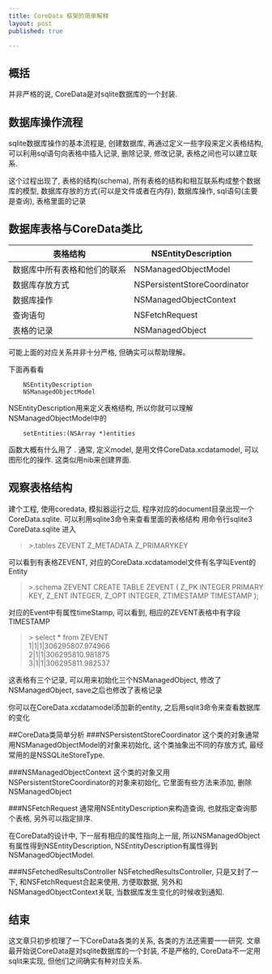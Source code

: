 ```yaml
---
title: CoreData 框架的简单解释
layout: post
published: true

---
```


概括
-------------
并非严格的说, CoreData是对sqlite数据库的一个封装.

数据库操作流程
-----------
sqlite数据库操作的基本流程是, 创建数据库, 再通过定义一些字段来定义表格结构, 可以利用sql语句向表格中插入记录, 删除记录, 修改记录, 表格之间也可以建立联系.

这个过程出现了, 表格的结构(schema), 所有表格的结构和相互联系构成整个数据库的模型, 数据库存放的方式(可以是文件或者在内存), 数据库操作, sql语句(主要是查询), 表格里面的记录

数据库表格与CoreData类比
-------------------

| 表格结构                 | NSEntityDescription
|-------------------------|----------------------
| 数据库中所有表格和他们的联系| NSManagedObjectModel
| 数据库存放方式            | NSPersistentStoreCoordinator
| 数据库操作               | NSManagedObjectContext
| 查询语句 					  | NSFetchRequest
| 表格的记录 				  |	 NSManagedObject

可能上面的对应关系并非十分严格, 但确实可以帮助理解。

下面再看看

		NSEntityDescription
		NSManagedObjectModel
NSEntityDescription用来定义表格结构, 所以你就可以理解NSManagedObjectModel中的

		setEntities:(NSArray *)entities
函数大概有什么用了 . 通常, 定义model, 是用文件CoreData.xcdatamodel, 可以图形化的操作. 这类似用nib来创建界面. 


观察表格结构
-----------
建个工程, 使用coredata, 模拟器运行之后, 程序对应的document目录出现一个CoreData.sqlite. 可以利用sqlite3命令来查看里面的表格结构
用命令行sqlite3 CoreData.sqlite 进入

> \>.tables
ZEVENT        Z_METADATA    Z_PRIMARYKEY

可以看到有表格ZEVENT, 对应的CoreData.xcdatamodel文件有名字叫Event的Entity

> \>.schema ZEVENT
CREATE TABLE ZEVENT ( Z_PK INTEGER PRIMARY KEY, Z_ENT INTEGER, Z_OPT INTEGER, ZTIMESTAMP TIMESTAMP );

对应的Event中有属性timeStamp, 可以看到, 相应的ZEVENT表格中有字段TIMESTAMP

> \> select * from ZEVENT<br/>
1|1|1|306295807.974966<br/>
2|1|1|306295810.981875<br/>
3|1|1|306295811.982537<br/>

这表格有三个记录, 可以用来初始化三个NSManagedObject, 修改了NSManagedObject, save之后也修改了表格记录

你可以在CoreData.xcdatamodel添加新的entity, 之后用sqlit3命令来查看数据库的变化

##CoreData类简单分析
###NSPersistentStoreCoordinator
这个类的对象通常用NSManagedObjectModel的对象来初始化, 这个类抽象出不同的存放方式, 最经常用的是NSSQLiteStoreType. 

###NSManagedObjectContext
这个类的对象又用NSPersistentStoreCoordinator的对象来初始化, 它里面有些方法来添加, 删除NSManagedObject

###NSFetchRequest
通常用NSEntityDescription来构造查询, 也就指定查询那个表格, 另外可以指定排序.

在CoreData的设计中, 下一层有相应的属性指向上一层, 所以NSManagedObject有属性得到NSEntityDescription, NSEntityDescription有属性得到NSManagedObjectModel.

###NSFetchedResultsController
NSFetchedResultsController, 只是又封了一下, 和NSFetchRequest合起来使用, 方便取数据, 另外和NSManagedObjectContext关联, 当数据库发生变化的时候收到通知.

结束
----------
这文章只初步梳理了一下CoreData各类的关系, 各类的方法还需要一一研究. 文章最开始说CoreData是对sqlite数据库的一个封装, 不是严格的, CoreData不一定用sqlit来实现, 但他们之间确实有种对应关系.